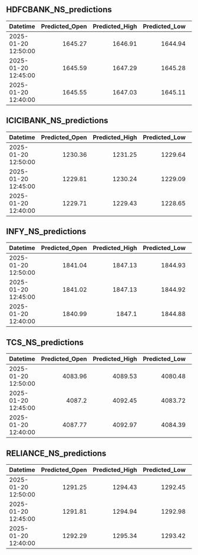 ## HDFCBANK_NS_predictions
| Datetime            |   Predicted_Open |   Predicted_High |   Predicted_Low |   Predicted_Close |   Predicted_Volume |
|:--------------------|-----------------:|-----------------:|----------------:|------------------:|-------------------:|
| 2025-01-20 12:50:00 |          1645.27 |          1646.91 |         1644.94 |           1646.9  |             108699 |
| 2025-01-20 12:45:00 |          1645.59 |          1647.29 |         1645.28 |           1647.23 |             107869 |
| 2025-01-20 12:40:00 |          1645.55 |          1647.03 |         1645.11 |           1647.11 |             109417 |

## ICICIBANK_NS_predictions
| Datetime            |   Predicted_Open |   Predicted_High |   Predicted_Low |   Predicted_Close |   Predicted_Volume |
|:--------------------|-----------------:|-----------------:|----------------:|------------------:|-------------------:|
| 2025-01-20 12:50:00 |          1230.36 |          1231.25 |         1229.64 |           1230.8  |           152678   |
| 2025-01-20 12:45:00 |          1229.81 |          1230.24 |         1229.09 |           1230.12 |           116810   |
| 2025-01-20 12:40:00 |          1229.71 |          1229.43 |         1228.65 |           1229.82 |            87313.1 |

## INFY_NS_predictions
| Datetime            |   Predicted_Open |   Predicted_High |   Predicted_Low |   Predicted_Close |   Predicted_Volume |
|:--------------------|-----------------:|-----------------:|----------------:|------------------:|-------------------:|
| 2025-01-20 12:50:00 |          1841.04 |          1847.13 |         1844.93 |           1843.16 |            36879   |
| 2025-01-20 12:45:00 |          1841.02 |          1847.13 |         1844.92 |           1843.12 |            36921.5 |
| 2025-01-20 12:40:00 |          1840.99 |          1847.1  |         1844.88 |           1843.04 |            37022.7 |

## TCS_NS_predictions
| Datetime            |   Predicted_Open |   Predicted_High |   Predicted_Low |   Predicted_Close |   Predicted_Volume |
|:--------------------|-----------------:|-----------------:|----------------:|------------------:|-------------------:|
| 2025-01-20 12:50:00 |          4083.96 |          4089.53 |         4080.48 |           4086.19 |            15895   |
| 2025-01-20 12:45:00 |          4087.2  |          4092.45 |         4083.72 |           4090.02 |            13982.2 |
| 2025-01-20 12:40:00 |          4087.77 |          4092.97 |         4084.39 |           4090.8  |            13620.3 |

## RELIANCE_NS_predictions
| Datetime            |   Predicted_Open |   Predicted_High |   Predicted_Low |   Predicted_Close |   Predicted_Volume |
|:--------------------|-----------------:|-----------------:|----------------:|------------------:|-------------------:|
| 2025-01-20 12:50:00 |          1291.25 |          1294.43 |         1292.45 |           1292    |             107423 |
| 2025-01-20 12:45:00 |          1291.81 |          1294.94 |         1292.98 |           1292.53 |             107546 |
| 2025-01-20 12:40:00 |          1292.29 |          1295.34 |         1293.42 |           1292.99 |             108364 |

